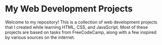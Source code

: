 # My Web Development Projects

Welcome to my repository! This is a collection of web development projects that I created while learning HTML, CSS, and JavaScript. Most of these projects are based on tasks from FreeCodeCamp, along with a few inspired by various sources on the internet.
